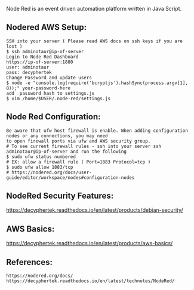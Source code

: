 Node Red is an event driven automation platform written in Java Script. 

Nodered AWS Setup:
-----------------

    SSH into your server ( Please read AWS docs on ssh keys if you are lost )
    $ ssh adminotaur@ip-of-server
    Login to Node Red Dashboard
    https://ip-of-server:1880
    user: adminotaur
    pass: decyphertek
    Change Password and update users
    $ node -e "console.log(require('bcryptjs').hashSync(process.argv[1], 8));" your-password-here
    add  password hash to settings.js
    $ vim /home/$USER/.node-red/settings.js

Node Red Configuration:
------------------------

    Be aware that ufw host firewall is enable. When adding configuration nodes or any connections, you may need 
    to open firewall ports via ufw and AWS security group.
    # To see current firewall rules - ssh into your server ssh adminotaur@ip-of-server and run the following
    $ sudo ufw status numbered
    # EX: allow a firewall rule ( Port=1883 Protocol=tcp )
    $ sudo ufw allow 1883/tcp 
    # https://nodered.org/docs/user-guide/editor/workspace/nodes#configuration-nodes

NodeRed Security Features:
--------------------------

https://decyphertek.readthedocs.io/en/latest/products/debian-security/

AWS Basics:
-----------

https://decyphertek.readthedocs.io/en/latest/products/aws-basics/

References:
------------

    https://nodered.org/docs/
    https://decyphertek.readthedocs.io/en/latest/technotes/NodeRed/
